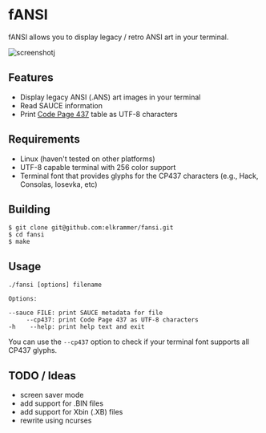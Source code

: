 # fANSI

fANSI allows you to display legacy / retro ANSI art in your terminal.

![screenshot](https://user-images.githubusercontent.com/64374/124131577-f274a600-da4d-11eb-9f68-d8ca0f2d7154.png)j

## Features

* Display legacy ANSI (.ANS) art images in your terminal
* Read SAUCE information
* Print [Code Page 437](https://en.wikipedia.org/wiki/Code_page_437) table as UTF-8 characters

## Requirements

* Linux (haven't tested on other platforms)
* UTF-8 capable terminal with 256 color support
* Terminal font that provides glyphs for the CP437 characters (e.g., Hack, Consolas, Iosevka, etc)

## Building

```
$ git clone git@github.com:elkrammer/fansi.git
$ cd fansi
$ make
```

## Usage

```
./fansi [options] filename

Options:

--sauce FILE: print SAUCE metadata for file
     --cp437: print Code Page 437 as UTF-8 characters
-h    --help: print help text and exit
```

You can use the `--cp437` option to check if your terminal font supports
all CP437 glyphs.

## TODO / Ideas

* screen saver mode
* add support for .BIN files
* add support for Xbin (.XB) files
* rewrite using ncurses
